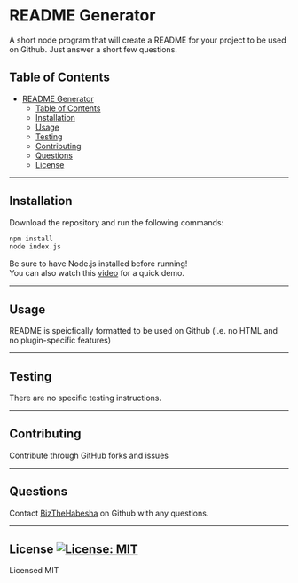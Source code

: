 # README Generator
A short node program that will create a README for your project to be used on Github. Just answer a short few questions.
## Table of Contents
- [README Generator](#readme-generator)
  - [Table of Contents](#table-of-contents)
  - [Installation](#installation)
  - [Usage](#usage)
  - [Testing](#testing)
  - [Contributing](#contributing)
  - [Questions](#questions)
  - [License ](#license-)
___
## Installation
Download the repository and run the following commands:
```bash
npm install
node index.js  
```  
Be sure to have Node.js installed before running!  
You can also watch this [video](https://youtu.be/ei6d67J_plE) for a quick demo.
___
## Usage
README is speicfically formatted to be used on Github (i.e. no HTML and no plugin-specific features)
___
## Testing
There are no specific testing instructions.
___
## Contributing
Contribute through GitHub forks and issues
___
## Questions
Contact [BizTheHabesha](https://github.com/BizTheHabesha) on Github with any questions.
___
## License [![License: MIT](https://img.shields.io/badge/License-MIT-yellow.svg)](https://opensource.org/licenses/MIT)
Licensed MIT  

